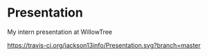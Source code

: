 # Presentation
My intern presentation at WillowTree

https://travis-ci.org/jackson13info/Presentation.svg?branch=master
